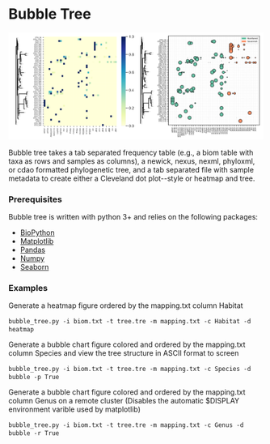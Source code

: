 # Bubble Tree

![example](img/figexample.png)

Bubble tree takes a tab separated frequency table (e.g., a biom table with taxa as rows and samples as columns), a newick, nexus, nexml, phyloxml, or cdao formatted phylogenetic tree, and a tab separated file with sample metadata to create either a Cleveland dot plot--style or heatmap and tree.

### Prerequisites

Bubble tree is written with python 3+ and relies on the following packages:

* [BioPython](https://biopython.org/) 
* [Matplotlib](https://matplotlib.org/)
* [Pandas](https://pandas.pydata.org/)
* [Numpy](http://www.numpy.org/)
* [Seaborn](https://seaborn.pydata.org/)

### Examples
Generate a heatmap figure ordered by the mapping.txt column Habitat
```
bubble_tree.py -i biom.txt -t tree.tre -m mapping.txt -c Habitat -d heatmap
```

Generate a bubble chart figure colored and ordered by the mapping.txt column Species and view the tree structure in ASCII format to screen
```
bubble_tree.py -i biom.txt -t tree.tre -m mapping.txt -c Species -d bubble -p True
```

Generate a bubble chart figure colored and ordered by the mapping.txt column Genus on a remote cluster (Disables the automatic $DISPLAY environment varible used by matplotlib)
```
bubble_tree.py -i biom.txt -t tree.tre -m mapping.txt -c Genus -d bubble -r True
```
